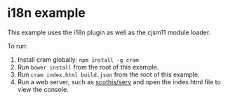 # i18n example

This example uses the i18n plugin as well as the cjsm11 module loader.

To run:

1. Install cram globally: `npm install -g cram`
2. Run `bower install` from the root of this example.
3. Run `cram index.html build.json` from the root of this example.
4. Run a web server, such as [scothis/serv](https://github.com/scothis/serv)
	and open the index.html file to view the console.
